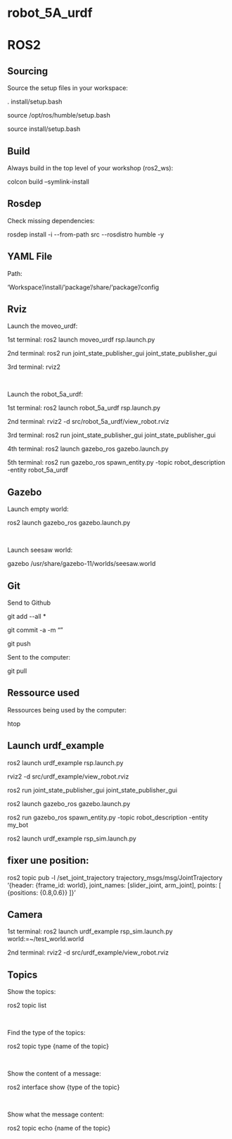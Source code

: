 # robot_5A_urdf

# ROS2

## Sourcing

Source the setup files in your workspace:

. install/setup.bash

source /opt/ros/humble/setup.bash

source install/setup.bash


## Build

Always build in the top level of your workshop (ros2_ws):

colcon build –symlink-install


## Rosdep

Check missing dependencies:

rosdep install -i --from-path src --rosdistro humble -y


## YAML File

Path: 

‘Workspace’/install/’package’/share/’package’/config

## Rviz

Launch the moveo_urdf:

1st terminal: 	ros2 launch moveo_urdf rsp.launch.py

2nd terminal: 	ros2 run joint_state_publisher_gui joint_state_publisher_gui

3rd terminal: 	rviz2

<br/>

Launch the robot_5a_urdf:

1st terminal: 	ros2 launch robot_5a_urdf rsp.launch.py

2nd terminal: 	rviz2 -d src/robot_5a_urdf/view_robot.rviz

3rd terminal: 	ros2 run joint_state_publisher_gui joint_state_publisher_gui

4th terminal: 	ros2 launch gazebo_ros gazebo.launch.py

5th terminal:	ros2 run gazebo_ros spawn_entity.py -topic robot_description -entity robot_5a_urdf


## Gazebo

Launch empty world:

ros2 launch gazebo_ros gazebo.launch.py

<br />

Launch seesaw world:

gazebo /usr/share/gazebo-11/worlds/seesaw.world

## Git

Send to Github

git add --all *

git commit -a -m “”

git push


Sent to the computer:

git pull


## Ressource used

Ressources being used by the computer:

htop



## Launch urdf_example

ros2 launch urdf_example rsp.launch.py

rviz2 -d src/urdf_example/view_robot.rviz

ros2 run joint_state_publisher_gui joint_state_publisher_gui

ros2 launch gazebo_ros gazebo.launch.py

ros2 run gazebo_ros spawn_entity.py -topic robot_description -entity my_bot

ros2 launch urdf_example rsp_sim.launch.py

## fixer une position:

ros2 topic pub -l /set_joint_trajectory trajectory_msgs/msg/JointTrajectory ‘{header: {frame_id: world}, joint_names: [slider_joint, arm_joint], points: [  {positions: {0.8,0.6}} ]}’
 
## Camera

1st terminal: 	ros2 launch urdf_example rsp_sim.launch.py world:=~/test_world.world

2nd terminal: 	rviz2 -d src/urdf_example/view_robot.rviz

## Topics

Show the topics:

ros2 topic list

<br />

Find the type of the topics:

ros2 topic type {name of the topic}

<br />

Show the content of a message:

ros2 interface show {type of the topic}

<br />

Show what the message content:

ros2 topic echo {name of the topic}
